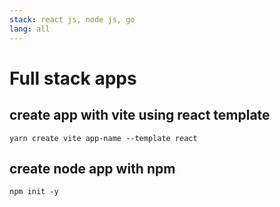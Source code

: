 ```yaml
---
stack: react js, node js, go
lang: all
---
```


# Full stack apps

## create app with vite using react template
```
yarn create vite app-name --template react
```
## create node app with npm
```
npm init -y
```
